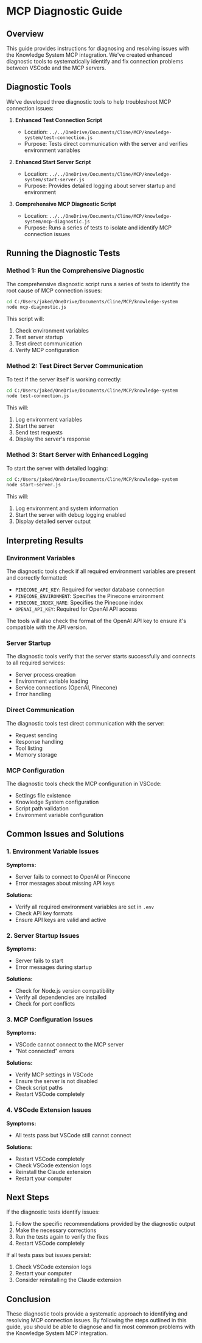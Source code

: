 # MCP Diagnostic Guide

## Overview

This guide provides instructions for diagnosing and resolving issues with the Knowledge System MCP integration. We've created enhanced diagnostic tools to systematically identify and fix connection problems between VSCode and the MCP servers.

## Diagnostic Tools

We've developed three diagnostic tools to help troubleshoot MCP connection issues:

1. **Enhanced Test Connection Script**
   - Location: `../../OneDrive/Documents/Cline/MCP/knowledge-system/test-connection.js`
   - Purpose: Tests direct communication with the server and verifies environment variables

2. **Enhanced Start Server Script**
   - Location: `../../OneDrive/Documents/Cline/MCP/knowledge-system/start-server.js`
   - Purpose: Provides detailed logging about server startup and environment

3. **Comprehensive MCP Diagnostic Script**
   - Location: `../../OneDrive/Documents/Cline/MCP/knowledge-system/mcp-diagnostic.js`
   - Purpose: Runs a series of tests to isolate and identify MCP connection issues

## Running the Diagnostic Tests

### Method 1: Run the Comprehensive Diagnostic

The comprehensive diagnostic script runs a series of tests to identify the root cause of MCP connection issues:

```bash
cd C:/Users/jaked/OneDrive/Documents/Cline/MCP/knowledge-system
node mcp-diagnostic.js
```

This script will:
1. Check environment variables
2. Test server startup
3. Test direct communication
4. Verify MCP configuration

### Method 2: Test Direct Server Communication

To test if the server itself is working correctly:

```bash
cd C:/Users/jaked/OneDrive/Documents/Cline/MCP/knowledge-system
node test-connection.js
```

This will:
1. Log environment variables
2. Start the server
3. Send test requests
4. Display the server's response

### Method 3: Start Server with Enhanced Logging

To start the server with detailed logging:

```bash
cd C:/Users/jaked/OneDrive/Documents/Cline/MCP/knowledge-system
node start-server.js
```

This will:
1. Log environment and system information
2. Start the server with debug logging enabled
3. Display detailed server output

## Interpreting Results

### Environment Variables

The diagnostic tools check if all required environment variables are present and correctly formatted:

- `PINECONE_API_KEY`: Required for vector database connection
- `PINECONE_ENVIRONMENT`: Specifies the Pinecone environment
- `PINECONE_INDEX_NAME`: Specifies the Pinecone index
- `OPENAI_API_KEY`: Required for OpenAI API access

The tools will also check the format of the OpenAI API key to ensure it's compatible with the API version.

### Server Startup

The diagnostic tools verify that the server starts successfully and connects to all required services:

- Server process creation
- Environment variable loading
- Service connections (OpenAI, Pinecone)
- Error handling

### Direct Communication

The diagnostic tools test direct communication with the server:

- Request sending
- Response handling
- Tool listing
- Memory storage

### MCP Configuration

The diagnostic tools check the MCP configuration in VSCode:

- Settings file existence
- Knowledge System configuration
- Script path validation
- Environment variable configuration

## Common Issues and Solutions

### 1. Environment Variable Issues

**Symptoms:**
- Server fails to connect to OpenAI or Pinecone
- Error messages about missing API keys

**Solutions:**
- Verify all required environment variables are set in `.env`
- Check API key formats
- Ensure API keys are valid and active

### 2. Server Startup Issues

**Symptoms:**
- Server fails to start
- Error messages during startup

**Solutions:**
- Check for Node.js version compatibility
- Verify all dependencies are installed
- Check for port conflicts

### 3. MCP Configuration Issues

**Symptoms:**
- VSCode cannot connect to the MCP server
- "Not connected" errors

**Solutions:**
- Verify MCP settings in VSCode
- Ensure the server is not disabled
- Check script paths
- Restart VSCode completely

### 4. VSCode Extension Issues

**Symptoms:**
- All tests pass but VSCode still cannot connect

**Solutions:**
- Restart VSCode completely
- Check VSCode extension logs
- Reinstall the Claude extension
- Restart your computer

## Next Steps

If the diagnostic tests identify issues:

1. Follow the specific recommendations provided by the diagnostic output
2. Make the necessary corrections
3. Run the tests again to verify the fixes
4. Restart VSCode completely

If all tests pass but issues persist:

1. Check VSCode extension logs
2. Restart your computer
3. Consider reinstalling the Claude extension

## Conclusion

These diagnostic tools provide a systematic approach to identifying and resolving MCP connection issues. By following the steps outlined in this guide, you should be able to diagnose and fix most common problems with the Knowledge System MCP integration.
